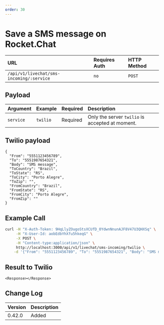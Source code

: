 ```yaml
---
order: 30
---
```


# Save a SMS message on Rocket.Chat

| URL | Requires Auth | HTTP Method |
| :--- | :--- | :--- |
| `/api/v1/livechat/sms-incoming/:service` | `no` | `POST` |

## Payload
| Argument | Example | Required | Description |
| :--- | :--- | :--- | :--- |
| `service` | `twilio` | Required | Only the server `twilio` is accepted at moment. |

## Twilio payload
```
{
  "From": "5551123456789",
  "To": "5551987654321",
  "Body": "SMS message",
  "ToCountry": "Brazil",
  "ToState": "RS",
  "ToCity": "Porto Alegre",
  "ToZip": "",
  "FromCountry": "Brazil",
  "FromState": "RS",
  "FromCity": "Porto Alegre",
  "FromZip": ""
}
```

## Example Call
```bash
curl -H "X-Auth-Token: 9HqLlyZOugoStsXCUfD_0YdwnNnunAJF8V47U3QHXSq" \
     -H "X-User-Id: aobEdbYhXfu5hkeqG" \
     -X POST \
     -H "Content-type:application/json" \
     http://localhost:3000/api/v1/livechat/sms-incoming/twilio \
    -d '{"From": "5551123456789", "To": "5551987654321", "Body": "SMS message", "ToCountry": "Brazil", "ToState": "RS", "ToCity": "Porto Alegre", "ToZip": "", "FromCountry": "Brazil", "FromState": "RS", "FromCity": "Porto Alegre", "FromZip": ""}'
```

## Result to Twilio
```
<Response></Response>
```

## Change Log
| Version | Description |
| :--- | :--- |
| 0.42.0 | Added |
